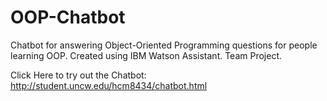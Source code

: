 # OOP-Chatbot
Chatbot for answering Object-Oriented Programming questions for people learning OOP. Created using IBM Watson Assistant. Team Project.

Click Here to try out the Chatbot: http://student.uncw.edu/hcm8434/chatbot.html
